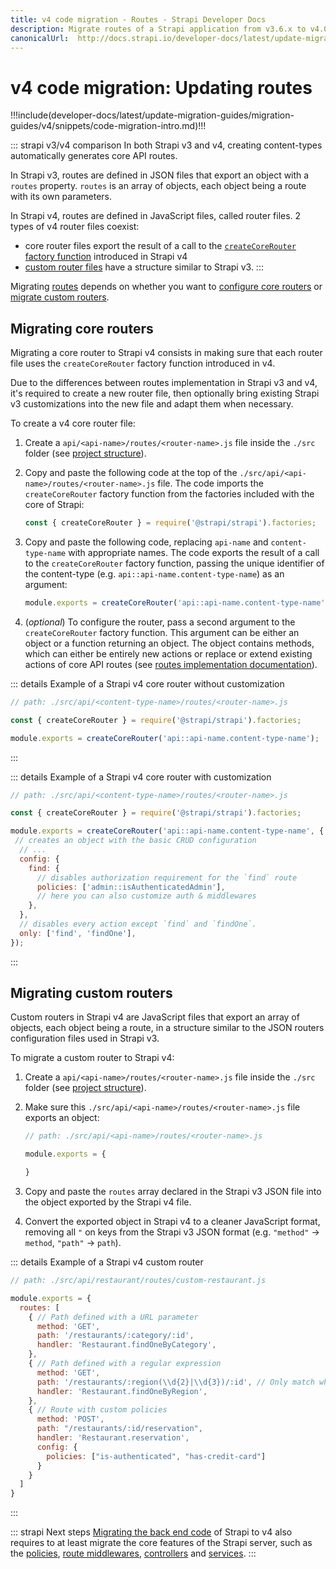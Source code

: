 ```yaml
---
title: v4 code migration - Routes - Strapi Developer Docs
description: Migrate routes of a Strapi application from v3.6.x to v4.0.x
canonicalUrl:  http://docs.strapi.io/developer-docs/latest/update-migration-guides/migration-guides/v4/code/backend/routes.html
---
```


# v4 code migration: Updating routes

!!!include(developer-docs/latest/update-migration-guides/migration-guides/v4/snippets/code-migration-intro.md)!!!

::: strapi v3/v4 comparison
In both Strapi v3 and v4, creating content-types automatically generates core API routes.

In Strapi v3, routes are defined in JSON files that export an object with a `routes` property. `routes` is an array of objects, each object being a route with its own parameters.

In Strapi v4, routes are defined in JavaScript files, called router files. 2 types of v4 router files coexist:

* core router files export the result of a call to the [`createCoreRouter` factory function](/developer-docs/latest/development/backend-customization/routes.md#configuring-core-routers) introduced in Strapi v4
* [custom router files](/developer-docs/latest/development/backend-customization/routes.md#creating-custom-routers) have a structure similar to Strapi v3.
:::

Migrating [routes](/developer-docs/latest/development/backend-customization/routes.md) depends on whether you want to [configure core routers](#migrating-core-routers) or [migrate custom routers](#migrating-custom-routers).

## Migrating core routers

Migrating a core router to Strapi v4 consists in making sure that each router file uses the `createCoreRouter` factory function introduced in v4.

Due to the differences between routes implementation in Strapi v3 and v4, it's required to create a new router file, then optionally bring existing Strapi v3 customizations into the new file and adapt them when necessary.

To create a v4 core router file:

1. Create a `api/<api-name>/routes/<router-name>.js` file inside the `./src` folder (see [project structure](/developer-docs/latest/setup-deployment-guides/file-structure.md)).

2. Copy and paste the following code at the top of the `./src/api/<api-name>/routes/<router-name>.js` file. The code imports the `createCoreRouter` factory function from the factories included with the core of Strapi:

    ```js
    const { createCoreRouter } = require('@strapi/strapi').factories;
    ```

3. Copy and paste the following code, replacing `api-name` and `content-type-name` with appropriate names. The code exports the result of a call to the `createCoreRouter` factory function, passing the unique identifier of the content-type (e.g. `api::api-name.content-type-name`) as an argument:

    ```js
    module.exports = createCoreRouter('api::api-name.content-type-name')
    ```

4. (_optional_) To configure the router, pass a second argument to the `createCoreRouter` factory function. This argument can be either an object or a function returning an object. The object contains methods, which can either be entirely new actions or replace or extend existing actions of core API routes (see [routes implementation documentation](/developer-docs/latest/development/backend-customization/routes.md#implementation)).

::: details Example of a Strapi v4 core router without customization

  ```jsx
  // path: ./src/api/<content-type-name>/routes/<router-name>.js

  const { createCoreRouter } = require('@strapi/strapi').factories;

  module.exports = createCoreRouter('api::api-name.content-type-name');
  ```

:::

::: details Example of a Strapi v4 core router with customization

  ```jsx
  // path: ./src/api/<content-type-name>/routes/<router-name>.js

  const { createCoreRouter } = require('@strapi/strapi').factories;

  module.exports = createCoreRouter('api::api-name.content-type-name', {
   // creates an object with the basic CRUD configuration
    // ...
    config: {
      find: {
        // disables authorization requirement for the `find` route
        policies: ['admin::isAuthenticatedAdmin'],
        // here you can also customize auth & middlewares
      },
    },
    // disables every action except `find` and `findOne`.
    only: ['find', 'findOne'],
  });

  ```

:::

## Migrating custom routers

Custom routers in Strapi v4 are JavaScript files that export an array of objects, each object being a route, in a structure similar to the JSON routers configuration files used in Strapi v3.

To migrate a custom router to Strapi v4:

1. Create a `api/<api-name>/routes/<router-name>.js` file inside the `./src` folder (see [project structure](/developer-docs/latest/setup-deployment-guides/file-structure.md)).
2. Make sure this `./src/api/<api-name>/routes/<router-name>.js` file exports an object:

    ```js
    // path: ./src/api/<api-name>/routes/<router-name>.js

    module.exports = {

    }
    ```

3. Copy and paste the `routes` array declared in the Strapi v3 JSON file into the object exported by the Strapi v4 file.
4. Convert the exported object in Strapi v4 to a cleaner JavaScript format, removing all `"` on keys from the Strapi v3 JSON format (e.g. `"method"` → `method`, `"path"` → `path`).

::: details Example of a Strapi v4 custom router

```js
// path: ./src/api/restaurant/routes/custom-restaurant.js

module.exports = {
  routes: [
    { // Path defined with a URL parameter
      method: 'GET',
      path: '/restaurants/:category/:id',
      handler: 'Restaurant.findOneByCategory',
    },
    { // Path defined with a regular expression
      method: 'GET',
      path: '/restaurants/:region(\\d{2}|\\d{3})/:id', // Only match when the first parameter contains 2 or 3 digits.
      handler: 'Restaurant.findOneByRegion',
    },
    { // Route with custom policies
      method: 'POST',
      path: "/restaurants/:id/reservation",
      handler: 'Restaurant.reservation',
      config: {
        policies: ["is-authenticated", "has-credit-card"]
      }
    }
  ]
}

```

:::

::: strapi Next steps
[Migrating the back end code](/developer-docs/latest/update-migration-guides/migration-guides/v4/code/backend.md) of Strapi to v4 also requires to at least migrate the core features of the Strapi server, such as the [policies](/developer-docs/latest/update-migration-guides/migration-guides/v4/code/backend/policies.md), [route middlewares](/developer-docs/latest/update-migration-guides/migration-guides/v4/code/backend/route-middlewares.md), [controllers](/developer-docs/latest/update-migration-guides/migration-guides/v4/code/backend/controllers.md) and [services](/developer-docs/latest/update-migration-guides/migration-guides/v4/code/backend/services.md).
:::
